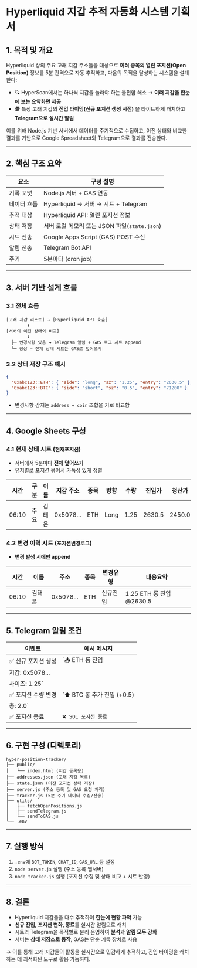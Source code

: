 # Hyperliquid 지갑 추적 자동화 시스템 기획서

## 1. 목적 및 개요

Hyperliquid 상의 주요 고래 지갑 주소들을 대상으로 **여러 종목의 열린 포지션(Open Position)** 정보를 5분 간격으로 자동 추적하고, 다음의 목적을 달성하는 시스템을 설계한다:

* 🔍 HyperScan에서는 하나씩 지갑을 눌러야 하는 불편함 해소 → **여러 지갑을 한눈에 보는 요약화면 제공**
* 🕵️ 특정 고래 지갑의 **진입 타이밍(신규 포지션 생성 시점)** 을 타이트하게 캐치하고 **Telegram으로 실시간 알림**

이를 위해 Node.js 기반 서버에서 데이터를 주기적으로 수집하고, 이전 상태와 비교한 결과를 기반으로 Google Spreadsheet와 Telegram으로 결과를 전송한다.

---

## 2. 핵심 구조 요약

| 요소     | 구성 설명                              |
| ------ | ---------------------------------- |
| 기록 포맷  | Node.js 서버 + GAS 연동                |
| 데이터 흐름 | Hyperliquid → 서버 → 시트 + Telegram   |
| 추적 대상  | Hyperliquid API: 열린 포지션 정보         |
| 상태 저장  | 서버 로컬 메모리 또는 JSON 파일(`state.json`) |
| 시트 전송  | Google Apps Script (GAS) POST 수신   |
| 알림 전송  | Telegram Bot API                   |
| 주기     | 5분마다 (cron job)                    |

---

## 3. 서버 기반 설계 흐름

### 3.1 전체 흐름

```
[고래 지갑 리스트] → [Hyperliquid API 호출]
        ↓
[서버의 이전 상태와 비교]
        ↓
  ├─ 변경사항 있음 → Telegram 알림 + GAS 로그 시트 append
  └─ 항상 → 전체 상태 시트는 GAS로 덮어쓰기
```

### 3.2 상태 저장 구조 예시

```json
{
  "0xabc123::ETH": { "side": "long", "sz": "1.25", "entry": "2630.5" },
  "0xabc123::BTC": { "side": "short", "sz": "0.5", "entry": "71200" }
}
```

* 변경사항 감지는 `address + coin` 조합을 키로 비교함

---

## 4. Google Sheets 구성

### 4.1 현재 상태 시트 (`현재포지션`)

* 서버에서 5분마다 **전체 덮어쓰기**
* 유저별로 포지션 묶어서 가독성 있게 정렬

| 시간    | 구분 | 이름  | 지갑 주소     | 종목  | 방향   | 수량   | 진입가    | 청산가    | 상태     |
| ----- | -- | --- | --------- | --- | ---- | ---- | ------ | ------ | ------ |
| 06:10 | 주요 | 김태은 | 0x5078... | ETH | Long | 1.25 | 2630.5 | 2450.0 | Active |

### 4.2 변경 이력 시트 (`포지션변경로그`)

* **변경 발생 시에만 append**

| 시간    | 이름  | 주소        | 종목  | 변경유형 | 내용요약                  |
| ----- | --- | --------- | --- | ---- | --------------------- |
| 06:10 | 김태은 | 0x5078... | ETH | 신규진입 | 1.25 ETH 롱 진입 @2630.5 |

---

## 5. Telegram 알림 조건

| 이벤트           | 예시 메시지                  |
| ------------- | ----------------------- |
| ✅ 신규 포지션 생성   | \`📥 ETH 롱 진입           |
| 지갑: 0x5078... |                         |
| 사이즈: 1.25\`   |                         |
| ✅ 포지션 수량 변경   | \`⬆️ BTC 롱 추가 진입 (+0.5) |
| 총: 2.0\`      |                         |
| ✅ 포지션 종료      | `❌ SOL 포지션 종료`          |

---

## 6. 구현 구성 (디렉토리)

```
hyper-position-tracker/
├── public/
│   └── index.html (지갑 등록용)
├── addresses.json (고래 지갑 목록)
├── state.json (이전 포지션 상태 저장)
├── server.js (주소 등록 및 GAS 요청 처리)
├── tracker.js (5분 주기 데이터 수집/전송)
├── utils/
│   ├── fetchOpenPositions.js
│   ├── sendTelegram.js
│   └── sendToGAS.js
└── .env
```

---

## 7. 실행 방식

1. `.env`에 `BOT_TOKEN`, `CHAT_ID`, `GAS_URL` 등 설정
2. `node server.js` 실행 (주소 등록 웹서버)
3. `node tracker.js` 실행 (포지션 수집 및 상태 비교 + 시트 반영)

---

## 8. 결론

* Hyperliquid 지갑들을 다수 추적하여 **한눈에 현황 파악** 가능
* **신규 진입, 포지션 변화, 종료**를 실시간 알림으로 캐치
* 시트와 Telegram을 목적별로 분리 운영하여 **분석과 알림 모두 강화**
* 서버는 **상태 저장소로 동작**, GAS는 단순 기록 장치로 사용

→ 이를 통해 고래 지갑들의 활동을 실시간으로 민감하게 추적하고, 진입 타이밍을 캐치하는 데 최적화된 도구로 활용 가능하다.
